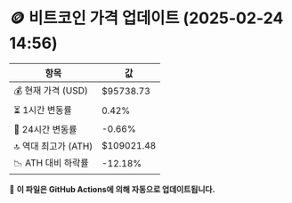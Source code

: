 # 🪙 비트코인 가격 업데이트 (2025-02-24 14:56)

| 항목                | 값 |
|--------------------|----------------|
| 💰 현재 가격 (USD) | $95738.73 |
| ⏳ 1시간 변동률    | 0.42% |
| 📆 24시간 변동률   | -0.66% |
| 🔝 역대 최고가 (ATH) | $109021.48 |
| 📉 ATH 대비 하락률 | -12.18% |

🔄 **이 파일은 GitHub Actions에 의해 자동으로 업데이트됩니다.**
